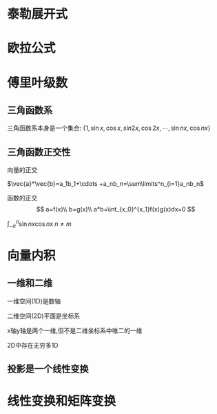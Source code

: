 # 泰勒展开式




# 欧拉公式



# 傅里叶级数

## 三角函数系

三角函数系本身是一个集合: $\{1,\sin{x},\cos{x},sin{2x},\cos{2x},\cdots,\sin{nx},\cos{nx}\}$

## 三角函数正交性

向量的正交

$\vec{a}*\vec{b}=a_1b_1+\cdots +a_nb_n=\sum\limits^n_{i=1}a_nb_n$

函数的正交
$$
a=f(x)\\
b=g(x)\\
a*b=\int_{x_0}^{x_1}f(x)g(x)dx=0
$$


$\int_{-\pi}^{\pi}\sin{nx}\cos{nx} \;n\neq m$

# 向量内积

## 一维和二维

一维空间(1D)是数轴

二维空间(2D)平面是坐标系

x轴y轴是两个一维,但不是二维坐标系中唯二的一维

2D中存在无穷多1D

## 投影是一个线性变换

# 线性变换和矩阵变换
